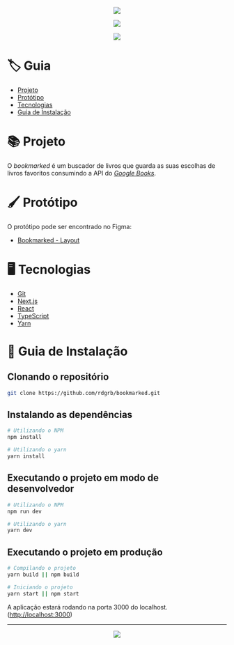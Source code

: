 <div align="center">
    <p>
        <img src="https://i.imgur.com/hhgRYae.png"
            data-canonical-src="https://i.imgur.com/hhgRYae.png"
        />
    </p>

<img src="https://img.shields.io/badge/license-MIT-0074E3?style=flat-square"/>
</div>

<div align="center">
    <p>
        <img src="https://i.imgur.com/nhb9UjW.png"
            data-canonical-src="https://i.imgur.com/nhb9UjW.png"
        />
    </p>
</div>

# 🏷️ Guia
- [Projeto](#projeto)
- [Protótipo](#prototipo)
- [Tecnologias](#tecnologias)
- [Guia de Instalação](#guia%20de%20instalação)

# 📚 Projeto
O *bookmarked* é um buscador de livros que guarda as suas escolhas de livros favoritos consumindo a API do [*Google Books*](https://developers.google.com/books).

# 🖌️ Protótipo
O protótipo pode ser encontrado no Figma:
- [Bookmarked - Layout](https://www.figma.com/file/VHLKvyxzXvwUQwQHz1hSov/bookmarked?node-id=0%3A1)

# 🖥️ Tecnologias
- [Git](https://git-scm.com)
- [Next.js](https://nextjs.org)
- [React](https://reactjs.org)
- [TypeScript](https://www.typescriptlang.org)
- [Yarn](https://yarnpkg.com)

# 🧰 Guia de Instalação

## Clonando o repositório
```bash
git clone https://github.com/rdgrb/bookmarked.git
```

## Instalando as dependências
```bash
# Utilizando o NPM
npm install

# Utilizando o yarn
yarn install
```

## Executando o projeto em modo de desenvolvedor 
```bash
# Utilizando o NPM
npm run dev

# Utilizando o yarn
yarn dev
```

## Executando o projeto em produção
```bash
# Compilando o projeto
yarn build || npm build

# Iniciando o projeto
yarn start || npm start
```

A aplicação estará rodando na porta 3000 do localhost.
([http://localhost:3000](http://localhost:3000))

----
<div align="center" style="font-weight: 600; ">
<img src="https://img.shields.io/badge/made_by-Rodrigo%20Ribeiro_🥳-0074E3?style=flat-square">
</div>
